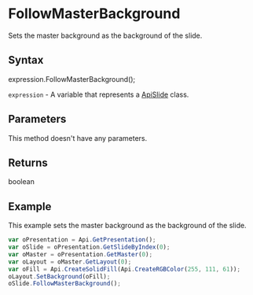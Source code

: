 # FollowMasterBackground

Sets the master background as the background of the slide.

## Syntax

expression.FollowMasterBackground();

`expression` - A variable that represents a [ApiSlide](../ApiSlide.md) class.

## Parameters

This method doesn't have any parameters.

## Returns

boolean

## Example

This example sets the master background as the background of the slide.

```javascript
var oPresentation = Api.GetPresentation();
var oSlide = oPresentation.GetSlideByIndex(0);
var oMaster = oPresentation.GetMaster(0);
var oLayout = oMaster.GetLayout(0);
var oFill = Api.CreateSolidFill(Api.CreateRGBColor(255, 111, 61));
oLayout.SetBackground(oFill);
oSlide.FollowMasterBackground();
```
